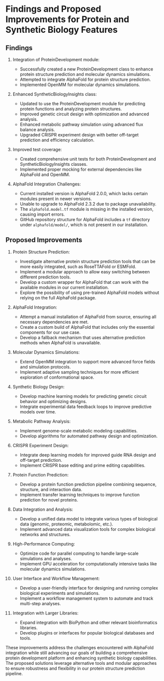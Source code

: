 # Findings and Proposed Improvements for Protein and Synthetic Biology Features

## Findings

1. Integration of ProteinDevelopment module:
   - Successfully created a new ProteinDevelopment class to enhance protein structure prediction and molecular dynamics simulations.
   - Attempted to integrate AlphaFold for protein structure prediction.
   - Implemented OpenMM for molecular dynamics simulations.

2. Enhanced SyntheticBiologyInsights class:
   - Updated to use the ProteinDevelopment module for predicting protein functions and analyzing protein structures.
   - Improved genetic circuit design with optimization and advanced analysis.
   - Enhanced metabolic pathway simulation using advanced flux balance analysis.
   - Upgraded CRISPR experiment design with better off-target prediction and efficiency calculation.

3. Improved test coverage:
   - Created comprehensive unit tests for both ProteinDevelopment and SyntheticBiologyInsights classes.
   - Implemented proper mocking for external dependencies like AlphaFold and OpenMM.

4. AlphaFold Integration Challenges:
   - Current installed version is AlphaFold 2.0.0, which lacks certain modules present in newer versions.
   - Unable to upgrade to AlphaFold 2.3.2 due to package unavailability.
   - The `alphafold.model.tf` module is missing in the installed version, causing import errors.
   - GitHub repository structure for AlphaFold includes a `tf` directory under `alphafold/model/`, which is not present in our installation.

## Proposed Improvements

1. Protein Structure Prediction:
   - Investigate alternative protein structure prediction tools that can be more easily integrated, such as RoseTTAFold or ESMFold.
   - Implement a modular approach to allow easy switching between different prediction tools.
   - Develop a custom wrapper for AlphaFold that can work with the available modules in our current installation.
   - Explore the possibility of using pre-trained AlphaFold models without relying on the full AlphaFold package.

2. AlphaFold Integration:
   - Attempt a manual installation of AlphaFold from source, ensuring all necessary dependencies are met.
   - Create a custom build of AlphaFold that includes only the essential components for our use case.
   - Develop a fallback mechanism that uses alternative prediction methods when AlphaFold is unavailable.

3. Molecular Dynamics Simulations:
   - Extend OpenMM integration to support more advanced force fields and simulation protocols.
   - Implement adaptive sampling techniques for more efficient exploration of conformational space.

4. Synthetic Biology Design:
   - Develop machine learning models for predicting genetic circuit behavior and optimizing designs.
   - Integrate experimental data feedback loops to improve predictive models over time.

5. Metabolic Pathway Analysis:
   - Implement genome-scale metabolic modeling capabilities.
   - Develop algorithms for automated pathway design and optimization.

6. CRISPR Experiment Design:
   - Integrate deep learning models for improved guide RNA design and off-target prediction.
   - Implement CRISPR base editing and prime editing capabilities.

7. Protein Function Prediction:
   - Develop a protein function prediction pipeline combining sequence, structure, and interaction data.
   - Implement transfer learning techniques to improve function prediction for novel proteins.

8. Data Integration and Analysis:
   - Develop a unified data model to integrate various types of biological data (genomic, proteomic, metabolomic, etc.).
   - Implement advanced data visualization tools for complex biological networks and structures.

9. High-Performance Computing:
   - Optimize code for parallel computing to handle large-scale simulations and analyses.
   - Implement GPU acceleration for computationally intensive tasks like molecular dynamics simulations.

10. User Interface and Workflow Management:
    - Develop a user-friendly interface for designing and running complex biological experiments and simulations.
    - Implement a workflow management system to automate and track multi-step analyses.

11. Integration with Larger Libraries:
    - Expand integration with BioPython and other relevant bioinformatics libraries.
    - Develop plugins or interfaces for popular biological databases and tools.

These improvements address the challenges encountered with AlphaFold integration while still advancing our goals of building a comprehensive protein development platform and enhancing synthetic biology capabilities. The proposed solutions leverage alternative tools and modular approaches to ensure robustness and flexibility in our protein structure prediction pipeline.

